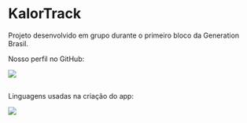 # KalorTrack
Projeto desenvolvido em grupo durante o primeiro bloco da Generation Brasil.

Nosso perfil no GitHub:
</div>
  <a href="https://github.com/KalorTrack/kalortrack" target="_blank"><img src="https://img.shields.io/badge/GitHub-100000?style=for-the-badge&logo=github&logoColor=white"target="_blank"></a>
  </div>
 
  ##
  
  
  Linguagens usadas na criação do app:
  </div>
 <img src = "https://img.shields.io/badge/Java-ED8B00?style=for-the-badge&logo=java&logoColor=white">
 </div>
